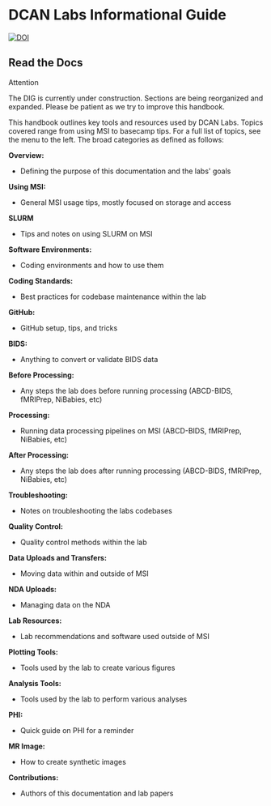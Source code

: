 # DCAN Labs Informational Guide

[![DOI](https://zenodo.org/badge/DOI/10.5281/zenodo.8161443.svg)](https://doi.org/10.5281/zenodo.8161443)

## Read the Docs

<div class="admonition attention">
    <p class="first admonition-title">Attention</p>
    <p class="last">
        The DIG is currently under construction. Sections are being reorganized and expanded. Please be patient as we try to improve this handbook.
    </p>
</div>

This handbook outlines key tools and resources used by DCAN Labs. Topics covered range from using MSI to basecamp tips. For a full list of topics, see the menu to the left. The broad categories as defined as follows:

**Overview:**

- Defining the purpose of this documentation and the labs' goals

**Using MSI:** 

- General MSI usage tips, mostly focused on storage and access

**SLURM**

- Tips and notes on using SLURM on MSI

**Software Environments:**

- Coding environments and how to use them

**Coding Standards:**

- Best practices for codebase maintenance within the lab

**GitHub:**

- GitHub setup, tips, and tricks

**BIDS:**

- Anything to convert or validate BIDS data

**Before Processing:**

- Any steps the lab does before running processing (ABCD-BIDS, fMRIPrep, NiBabies, etc)

**Processing:**

- Running data processing pipelines on MSI (ABCD-BIDS, fMRIPrep, NiBabies, etc)

**After Processing:**

- Any steps the lab does after running processing (ABCD-BIDS, fMRIPrep, NiBabies, etc)

**Troubleshooting:**

- Notes on troubleshooting the labs codebases

**Quality Control:**

- Quality control methods within the lab

**Data Uploads and Transfers:**

- Moving data within and outside of MSI

**NDA Uploads:** 

- Managing data on the NDA 

**Lab Resources:**

- Lab recommendations and software used outside of MSI

**Plotting Tools:**

- Tools used by the lab to create various figures

**Analysis Tools:**

- Tools used by the lab to perform various analyses 

**PHI:**

- Quick guide on PHI for a reminder

**MR Image:**

- How to create synthetic images

**Contributions:**

- Authors of this documentation and lab papers
